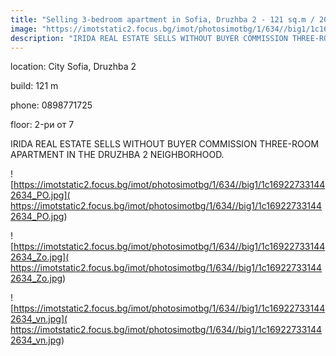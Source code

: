 ```yaml
---
title: "Selling 3-bedroom apartment in Sofia, Druzhba 2 - 121 sq.m / 203280 EUR "
image: "https://imotstatic2.focus.bg/imot/photosimotbg/1/634//big1/1c169227331442634_jQ.jpg"
description: "IRIDA REAL ESTATE SELLS WITHOUT BUYER COMMISSION THREE-ROOM APARTMENT IN THE DRUZHBA 2 NEIGHBORHOOD."
---
```


location: City Sofia, Druzhba 2

build: 121 m

phone: 0898771725

floor: 2-ри от 7

IRIDA REAL ESTATE SELLS WITHOUT BUYER COMMISSION THREE-ROOM APARTMENT IN THE DRUZHBA 2 NEIGHBORHOOD.


![https://imotstatic2.focus.bg/imot/photosimotbg/1/634//big1/1c169227331442634_PO.jpg]( https://imotstatic2.focus.bg/imot/photosimotbg/1/634//big1/1c169227331442634_PO.jpg)


![https://imotstatic2.focus.bg/imot/photosimotbg/1/634//big1/1c169227331442634_Zo.jpg]( https://imotstatic2.focus.bg/imot/photosimotbg/1/634//big1/1c169227331442634_Zo.jpg)


![https://imotstatic2.focus.bg/imot/photosimotbg/1/634//big1/1c169227331442634_vn.jpg]( https://imotstatic2.focus.bg/imot/photosimotbg/1/634//big1/1c169227331442634_vn.jpg)


